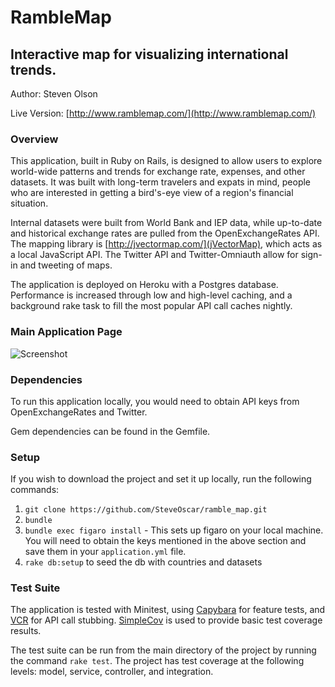 # RambleMap
## Interactive map for visualizing international trends.

Author: Steven Olson

Live Version: [http://www.ramblemap.com/](http://www.ramblemap.com/)

### Overview

This application, built in Ruby on Rails, is designed to allow users to explore world-wide patterns and trends for exchange rate, expenses, and other datasets. It was built with long-term travelers and expats in mind, people who are interested in getting a bird's-eye view of a region's financial situation.  

Internal datasets were built from World Bank and IEP data, while up-to-date and historical exchange rates are pulled from the OpenExchangeRates API. The mapping library is [http://jvectormap.com/](jVectorMap), which acts as a local JavaScript API. The Twitter API and Twitter-Omniauth allow for sign-in and tweeting of maps.

The application is deployed on Heroku with a Postgres database. Performance is increased through low and high-level caching, and a background rake task to fill the most popular API call caches nightly.

### Main Application Page

![Screenshot](http://i.imgur.com/I2rk42f.png)

### Dependencies

To run this application locally, you would need to obtain API keys from OpenExchangeRates and Twitter.

Gem dependencies can be found in the Gemfile.

### Setup

If you wish to download the project and set it up locally, run the following commands:

1. `git clone https://github.com/SteveOscar/ramble_map.git`
2. `bundle`
3. `bundle exec figaro install` - This sets up figaro on your local machine. You will need to obtain the keys mentioned in the above section and save them in your `application.yml` file.
4. `rake db:setup` to seed the db with countries and datasets

### Test Suite

The application is tested with Minitest, using [Capybara](https://github.com/jnicklas/capybara) for feature tests, and [VCR](https://github.com/vcr/vcr) for API call stubbing. [SimpleCov](https://github.com/colszowka/simplecov) is used to provide basic test coverage results.

The test suite can be run from the main directory of the project by running the command `rake test`. The project has test coverage at the following levels: model, service, controller, and integration.
